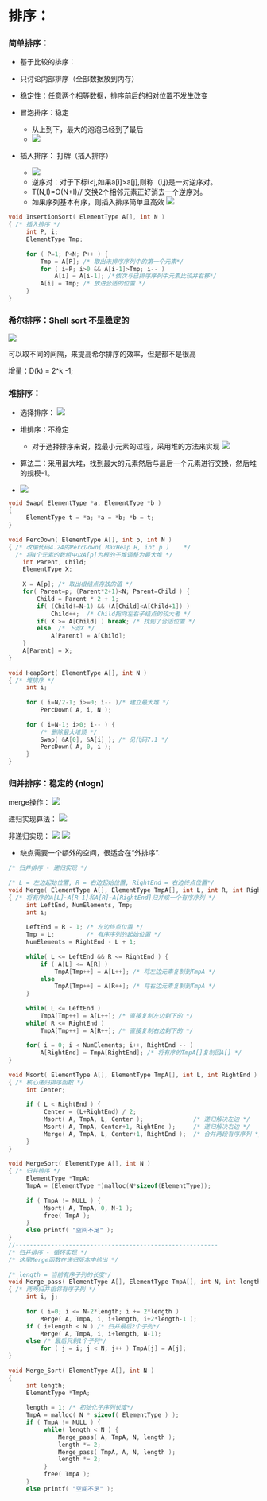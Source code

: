 # 排序：

### 简单排序：
- 基于比较的排序：
- 只讨论内部排序（全部数据放到内存）
- 稳定性：任意两个相等数据，排序前后的相对位置不发生改变

- 冒泡排序：稳定
  - 从上到下，最大的泡泡已经到了最后
  - ![](https://gitee.com/csu_vincent/images/raw/master/null/20200805134525.png)

- 插入排序： 打牌（插入排序）
  - ![](https://gitee.com/csu_vincent/images/raw/master/null/20200805140143.png)
  - 逆序对：对于下标i<j,如果a[i]>a[j],则称（i,j)是一对逆序对。
  - T(N,I)=O(N+I)// 交换2个相邻元素正好消去一个逆序对。
  - 如果序列基本有序，则插入排序简单且高效
![](https://gitee.com/csu_vincent/images/raw/master/null/20200805142044.png)


```c++
void InsertionSort( ElementType A[], int N )
{ /* 插入排序 */
     int P, i;
     ElementType Tmp;
      
     for ( P=1; P<N; P++ ) {
         Tmp = A[P]; /* 取出未排序序列中的第一个元素*/
         for ( i=P; i>0 && A[i-1]>Tmp; i-- )
             A[i] = A[i-1]; /*依次与已排序序列中元素比较并右移*/
         A[i] = Tmp; /* 放进合适的位置 */
     }
}
```

### 希尔排序：Shell sort 不是稳定的
![](https://gitee.com/csu_vincent/images/raw/master/null/20200805143034.png)

可以取不同的间隔，来提高希尔排序的效率，但是都不是很高

增量：D(k) = 2^k -1;

### 堆排序：

- 选择排序：
![](https://gitee.com/csu_vincent/images/raw/master/null/20200805160211.png)

- 堆排序：不稳定
  - 对于选择排序来说，找最小元素的过程，采用堆的方法来实现
![](https://gitee.com/csu_vincent/images/raw/master/null/20200805160536.png)
- 算法二：采用最大堆，找到最大的元素然后与最后一个元素进行交换，然后堆的规模-1。
- ![](https://gitee.com/csu_vincent/images/raw/master/null/20200805161219.png)

```c++
void Swap( ElementType *a, ElementType *b )
{
     ElementType t = *a; *a = *b; *b = t;
}
  
void PercDown( ElementType A[], int p, int N )
{ /* 改编代码4.24的PercDown( MaxHeap H, int p )    */
  /* 将N个元素的数组中以A[p]为根的子堆调整为最大堆 */
    int Parent, Child;
    ElementType X;
 
    X = A[p]; /* 取出根结点存放的值 */
    for( Parent=p; (Parent*2+1)<N; Parent=Child ) {
        Child = Parent * 2 + 1;
        if( (Child!=N-1) && (A[Child]<A[Child+1]) )
            Child++;  /* Child指向左右子结点的较大者 */
        if( X >= A[Child] ) break; /* 找到了合适位置 */
        else  /* 下滤X */
            A[Parent] = A[Child];
    }
    A[Parent] = X;
}
 
void HeapSort( ElementType A[], int N ) 
{ /* 堆排序 */
     int i;
       
     for ( i=N/2-1; i>=0; i-- )/* 建立最大堆 */
         PercDown( A, i, N );
      
     for ( i=N-1; i>0; i-- ) {
         /* 删除最大堆顶 */
         Swap( &A[0], &A[i] ); /* 见代码7.1 */
         PercDown( A, 0, i );
     }
}
```

### 归并排序：稳定的 (nlogn)
merge操作：
![](https://gitee.com/csu_vincent/images/raw/master/null/20200805162547.png)

递归实现算法：
![](https://gitee.com/csu_vincent/images/raw/master/null/20200805164127.png)

非递归实现：
![](https://gitee.com/csu_vincent/images/raw/master/null/20200805165324.png)
![](https://gitee.com/csu_vincent/images/raw/master/null/20200805165254.png)

- 缺点需要一个额外的空间，很适合在“外排序”.

```c++
/* 归并排序 - 递归实现 */
 
/* L = 左边起始位置, R = 右边起始位置, RightEnd = 右边终点位置*/
void Merge( ElementType A[], ElementType TmpA[], int L, int R, int RightEnd )
{ /* 将有序的A[L]~A[R-1]和A[R]~A[RightEnd]归并成一个有序序列 */
     int LeftEnd, NumElements, Tmp;
     int i;
      
     LeftEnd = R - 1; /* 左边终点位置 */
     Tmp = L;         /* 有序序列的起始位置 */
     NumElements = RightEnd - L + 1;
      
     while( L <= LeftEnd && R <= RightEnd ) {
         if ( A[L] <= A[R] )
             TmpA[Tmp++] = A[L++]; /* 将左边元素复制到TmpA */
         else
             TmpA[Tmp++] = A[R++]; /* 将右边元素复制到TmpA */
     }
 
     while( L <= LeftEnd )
         TmpA[Tmp++] = A[L++]; /* 直接复制左边剩下的 */
     while( R <= RightEnd )
         TmpA[Tmp++] = A[R++]; /* 直接复制右边剩下的 */
          
     for( i = 0; i < NumElements; i++, RightEnd -- )
         A[RightEnd] = TmpA[RightEnd]; /* 将有序的TmpA[]复制回A[] */
}
 
void Msort( ElementType A[], ElementType TmpA[], int L, int RightEnd )
{ /* 核心递归排序函数 */ 
     int Center;
      
     if ( L < RightEnd ) {
          Center = (L+RightEnd) / 2;
          Msort( A, TmpA, L, Center );              /* 递归解决左边 */ 
          Msort( A, TmpA, Center+1, RightEnd );     /* 递归解决右边 */  
          Merge( A, TmpA, L, Center+1, RightEnd );  /* 合并两段有序序列 */ 
     }
}
 
void MergeSort( ElementType A[], int N )
{ /* 归并排序 */
     ElementType *TmpA;
     TmpA = (ElementType *)malloc(N*sizeof(ElementType));
      
     if ( TmpA != NULL ) {
          Msort( A, TmpA, 0, N-1 );
          free( TmpA );
     }
     else printf( "空间不足" );
}
//---------------------------------------------------------
/* 归并排序 - 循环实现 */
/* 这里Merge函数在递归版本中给出 */
 
/* length = 当前有序子列的长度*/
void Merge_pass( ElementType A[], ElementType TmpA[], int N, int length )
{ /* 两两归并相邻有序子列 */
     int i, j;
       
     for ( i=0; i <= N-2*length; i += 2*length )
         Merge( A, TmpA, i, i+length, i+2*length-1 );
     if ( i+length < N ) /* 归并最后2个子列*/
         Merge( A, TmpA, i, i+length, N-1);
     else /* 最后只剩1个子列*/
         for ( j = i; j < N; j++ ) TmpA[j] = A[j];
}
 
void Merge_Sort( ElementType A[], int N )
{ 
     int length; 
     ElementType *TmpA;
      
     length = 1; /* 初始化子序列长度*/
     TmpA = malloc( N * sizeof( ElementType ) );
     if ( TmpA != NULL ) {
          while( length < N ) {
              Merge_pass( A, TmpA, N, length );
              length *= 2;
              Merge_pass( TmpA, A, N, length );
              length *= 2;
          }
          free( TmpA );
     }
     else printf( "空间不足" );
```